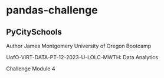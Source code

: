 # pandas-challenge

## PyCitySchools

Author James Montgomery University of Oregon Bootcamp

UofO-VIRT-DATA-PT-12-2023-U-LOLC-MWTH: Data Analytics

Challenge Module 4

